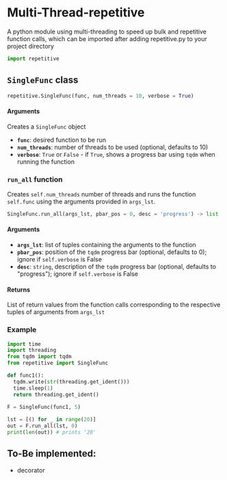 # Multi-Thread-repetitive
A python module using multi-threading to speed up bulk and repetitive function calls, which can be imported after adding repetitive.py to your project directory
```python
import repetitive
```

## `SingleFunc` class
```python
repetitive.SingleFunc(func, num_threads = 10, verbose = True)
```
#### Arguments
Creates a `SingleFunc` object
- **`func`**: desired function to be run
- **`num_threads`**: number of threads to be used (optional, defaults to 10)
- **`verbose`**: `True` or `False` - if `True`, shows a progress bar using `tqdm` when running the function

### `run_all` function
Creates `self.num_threads` number of threads and runs the function `self.func` using the arguments provided in `args_lst`. 
```python
SingleFunc.run_all(args_lst, pbar_pos = 0, desc = 'progress') -> list
```
#### Arguments
- **`args_lst`**: list of tuples containing the arguments to the function
- **`pbar_pos`**: position of the `tqdm` progress bar (optional, defaults to 0); ignore if `self.verbose` is False 
- **`desc`**: `string`, description of the `tqdm` progress bar (optional, defaults to "progress"); ignore if `self.verbose` is False

#### Returns
List of return values from the function calls corresponding to the respective tuples of arguments from `args_lst`

### Example
```python
import time
import threading
from tqdm import tqdm
from repetitive import SingleFunc

def func1():
  tqdm.write(str(threading.get_ident()))
  time.sleep(1)
  return threading.get_ident()
    
F = SingleFunc(func1, 5)

lst = [() for _ in range(20)]
out = F.run_all(lst, 0)
print(len(out)) # prints '20'
```

## To-Be implemented:
- decorator
